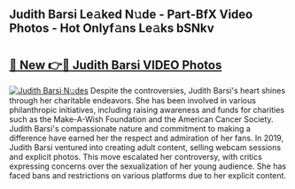 ## Judith Barsi Le𝚊ked N𝚞de - Part-BfX Video Photos - Hot Onlyf𝚊ns Le𝚊ks bSNkv

# <h2><a href="http://ab67761.deff.icu/?id=Judith+Barsi">🔗 New 👉🔴 Judith Barsi VIDEO Photos</a></h2>

[![Judith Barsi N𝚞des](https://i.imgur.com/rIISA9y.gif)](http://ab67761.deff.icu/?id=Judith+Barsi)
Despite the controversies, Judith Barsi's heart shines through her charitable endeavors. She has been involved in various philanthropic initiatives, including raising awareness and funds for charities such as the Make-A-Wish Foundation and the American Cancer Society. Judith Barsi's compassionate nature and commitment to making a difference have earned her the respect and admiration of her fans. In 2019, Judith Barsi ventured into creating adult content, selling webcam sessions and explicit photos. This move escalated her controversy, with critics expressing concerns over the sexualization of her young audience. She has faced bans and restrictions on various platforms due to her explicit content.
